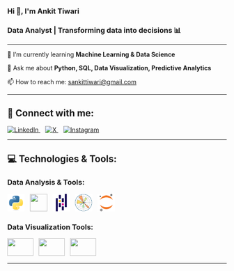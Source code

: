 ### **Hi 👋, I'm Ankit Tiwari**

### **Data Analyst | Transforming data into decisions 📊**

---

🌱 I’m currently learning **Machine Learning & Data Science**  

💬 Ask me about **Python, SQL, Data Visualization, Predictive Analytics**  

📫 How to reach me: [sankittiwari@gmail.com](mailto:sankittiwari@gmail.com)

---

## 🚀 Connect with me:

<p> <a href="https://linkedin.com/in/your-linkedin" target="_blank"> <img src="https://raw.githubusercontent.com/rahuldkjain/github-profile-readme-generator/master/src/images/icons/Social/linked-in-alt.svg" alt="LinkedIn" width="30" height="30" /> </a>&nbsp;&nbsp; <a href="https://x.com/your-twitter" target="_blank"> <img src="https://raw.githubusercontent.com/rahuldkjain/github-profile-readme-generator/master/src/images/icons/Social/twitter.svg" alt="X" width="30" height="30" /> </a>&nbsp;&nbsp; <a href="https://instagram.com/your-instagram" target="_blank"> <img src="https://raw.githubusercontent.com/rahuldkjain/github-profile-readme-generator/master/src/images/icons/Social/instagram.svg" alt="Instagram" width="30" height="30" /> </a> </p>

---

## 💻 Technologies & Tools:

### Data Analysis & Tools:
<p>
  <img src="https://raw.githubusercontent.com/devicons/devicon/master/icons/python/python-original.svg" alt="Python" width="40" height="40"/>&nbsp;&nbsp;
  <img src="https://img.shields.io/badge/SQL-4479A1?style=flat&logo=sqlite&logoColor=white" width="40" height="40" />&nbsp;&nbsp;
  <img src="https://raw.githubusercontent.com/devicons/devicon/master/icons/pandas/pandas-original.svg" width="40" height="40"/>&nbsp;&nbsp;
  <img src="https://raw.githubusercontent.com/devicons/devicon/master/icons/matplotlib/matplotlib-original.svg" width="40" height="40"/>&nbsp;&nbsp;
  <img src="https://raw.githubusercontent.com/devicons/devicon/master/icons/jupyter/jupyter-original.svg" width="40" height="40"/>&nbsp;&nbsp;
</p>

### Data Visualization Tools:
<p>
  <img src="https://img.shields.io/badge/Tableau-E97627?style=flat&logo=tableau&logoColor=white" width="60" height="40"/>&nbsp;&nbsp;
  <img src="https://img.shields.io/badge/PowerBI-F2C811?style=flat&logo=powerbi&logoColor=white" width="60" height="40"/>&nbsp;&nbsp;
  <img src="https://img.shields.io/badge/Microsoft_Excel-217346?style=flat&logo=microsoft-excel&logoColor=white" width="60" height="40"/>&nbsp;&nbsp;
</p>

---
